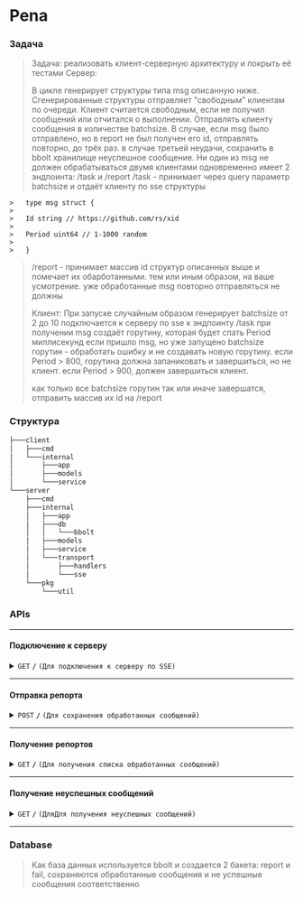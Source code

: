 # Pena
### Задача
>   Задача: реализовать клиент-серверную архитектуру и покрыть её тестами
>   Сервер:
>   
>   В цикле генерирует структуры типа msg описанную ниже. Сгенерированные структуры отправляет "свободным" клиентам по очереди. Клиент считается свободным, если не получил сообщений или отчитался о выполнении. Отправлять клиенту сообщения в количестве batchsize. В случае, если msg было отправлено, но в report не был получен его id, отправлять повторно, до трёх раз. в случае третьей неудачи, сохранить в bbolt хранилище неуспешное сообщение. Ни один из msg не должен обрабатываться двумя клиентами одновременно
>   имеет 2 эндпоинта: /task и /report
>   /task - принимает через query параметр batchsize и отдаёт клиенту по sse структуры 

```
>   type msg struct {
>   
>   Id string // https://github.com/rs/xid
>   
>   Period uint64 // 1-1000 random
>   
>   }
```

>   /report - принимает массив id структур описанных выше и помечает их обарботанными. тем или иным образом, на ваше усмотрение. уже обработанные msg повторно отправляться не должны
>   
>   Клиент:
>   При запуске случайным образом генерирует batchsize от 2 до 10
>   подключается к серверу по sse к эндпоинту /task
>   при получении msg создаёт горутину, которая будет спать Period миллисекунд
>   если пришло msg, но уже запущено batchsize горутин - обработать ошибку и не создавать новую горутину.
>   если Period > 800, горутина должна запаниковать и завершиться, но не клиент.
>   если Period > 900, должен завершиться клиент.
>   
>   как только все batchsize горутин так или иначе завершатся, отправить массив их id на /report
### Структура
```bash
├───client
│   ├───cmd
│   └───internal
│       ├───app
│       ├───models
│       └───service
└───server
    ├───cmd
    ├───internal
    │   ├───app
    │   ├───db
    │   │   └───bbolt
    │   ├───models
    │   ├───service
    │   └───transport
    │       ├───handlers
    │       └───sse
    └───pkg
        └───util
```

### APIs
------------------------------------------------------------------------------------------

#### Подключение к серверу
<details>
 <summary><code>GET</code> <code><b>/</b></code> <code>(Для подключения к серверу по SSE)</code></summary>

>   После подключения будут отправляться сообщения равные batchsize. На каждое сообщение будет создаваться горутина для проверки Period

##### Ответы

> | http code     | content-type                      | response                                                            |
> |---------------|-----------------------------------|---------------------------------------------------------------------|
> | `200`         | `text/event-stream`               | `{"id":"ckkgmc3h5gbufi2sr320","period":382}`                        |
> | `400`         | `application/json`                | `{"error": ""}`                                                     |

</details>

------------------------------------------------------------------------------------------

#### Отправка репорта

<details>
 <summary><code>POST</code> <code><b>/</b></code> <code>(Для сохранения обработанных сообщений)</code></summary>

>   После того как сервер получит их, он будет удалять из списка и если в списке останутся сообщения они будут переотправлены 3 раза, после 3 раза мы сохраняем в бакет

##### Параметры

> | name      |  type     | data type               | description                                                           |
> |-----------|-----------|-------------------------|-----------------------------------------------------------------------|
> | ids       |  required | object (JSON)           | N/A  |


##### Ответ

> | http code     | content-type                      | response                                                            |
> |---------------|-----------------------------------|---------------------------------------------------------------------|
> | `200`         | `application/json`                | `{message:'success'}`                                               |

</details>

------------------------------------------------------------------------------------------

#### Получение репортов

<details>
 <summary><code>GET</code> <code><b>/</b></code> <code>(Для получения списка обработанных сообщений)</code></summary>


##### Ответ

> | http code     | content-type                      | response                                                            |
> |---------------|-----------------------------------|---------------------------------------------------------------------|
> | `200`         | `application/json`                | `{ids:['ckkg3sm0tshtqjgo9cb0', 'ckkg3qu0tshtqjgo9c7g']}`            |

</details>

------------------------------------------------------------------------------------------

#### Получение неуспешных сообщений

<details>
 <summary><code>GET</code> <code><b>/</b></code> <code>(ДляДля получения неуспешных сообщений)</code></summary>


##### Ответ

> | http code     | content-type                      | response                                                            |
> |---------------|-----------------------------------|---------------------------------------------------------------------|
> | `200`         | `application/json`                | `{ids:['ckkg3sm0tshtqjgo9cb0', 'ckkg3qu0tshtqjgo9c7g']}`            |

</details>

------------------------------------------------------------------------------------------

### Database
>   Как база данных используется bbolt и создается 2 бакета: report и fail, сохраняются обработанные сообщения и не успешные сообщения соответственно